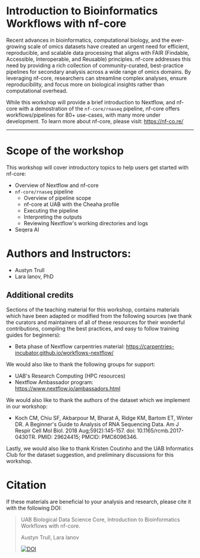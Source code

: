 # Introduction to Bioinformatics Workflows with nf-core

Recent advances in bioinformatics, computational biology, and the ever-growing scale of omics datasets have created an urgent need for efficient, reproducible, and scalable data processing that aligns with FAIR (Findable, Accessible, Interoperable, and Reusable) principles. nf-core addresses this need by providing a rich collection of community-curated, best-practice pipelines for secondary analysis across a wide range of omics domains. By leveraging nf-core, researchers can streamline complex analyses, ensure reproducibility, and focus more on biological insights rather than computational overhead.

While this workshop will provide a brief introduction to Nextflow, and nf-core with a demostration of the `nf-core/rnaseq` pipeline, nf-core offers workflows/pipelines for 80+ use-cases, with many more under development. To learn more about nf-core, please visit: <https://nf-co.re/>

------------------------------------------------------------------------

# Scope of the workshop

This workshop will cover introductory topics to help users get started with nf-core:

-   Overview of Nextflow and nf-core
-   `nf-core/rnaseq` pipeline
    -   Overview of pipeline scope
    -   nf-core at UAB with the Cheaha profile
    -   Executing the pipeline
    -   Interpreting the outputs
    -   Reviewing Nextflow's working directories and logs
-   Seqera AI

# Authors and Instructors:

-   Austyn Trull
-   Lara Ianov, PhD

## Additional credits

Sections of the teaching material for this workshop, contains materials which have been adapted or modified from the following sources (we thank the curators and maintainers of all of these resources for their wonderful contributions, compiling the best practices, and easy to follow training guides for beginners):

-   Beta phase of Nextflow carpentries material: <https://carpentries-incubator.github.io/workflows-nextflow/>

We would also like to thank the following groups for support:

-   UAB's Research Computing (HPC resources)
-   Nextflow Ambassador program: <https://www.nextflow.io/ambassadors.html>

We would also like to thank the authors of the dataset which we implement in our workshop:

-   Koch CM, Chiu SF, Akbarpour M, Bharat A, Ridge KM, Bartom ET, Winter DR. A Beginner's Guide to Analysis of RNA Sequencing Data. Am J Respir Cell Mol Biol. 2018 Aug;59(2):145-157. doi: 10.1165/rcmb.2017-0430TR. PMID: 29624415; PMCID: PMC6096346.

Lastly, we would also like to thank Kristen Coutinho and the UAB Informatics Club for the dataset suggestion, and preliminary discussions for this workshop.

# Citation

If these materials are beneficial to your analysis and research, please cite it with the following DOI:

> UAB Biological Data Science Core, Introduction to Bioinformatics Workflows with nf-core.
> 
> Austyn Trull, Lara Ianov
> 
> [![DOI](https://zenodo.org/badge/DOI/10.5281/zenodo.17179741.svg)](https://doi.org/10.5281/zenodo.17179741)
